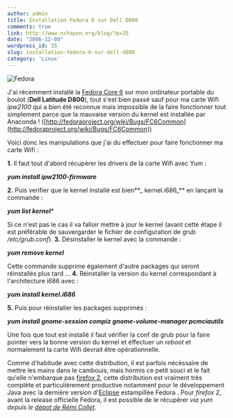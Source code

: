 ```yaml
---
author: admin
title: Installation Fedora 6 sur Dell D800
comments: true
link: http://www.nchapon.org/blog/?p=35
date: "2006-12-09"
wordpress_id: 35
slug: installation-fedora-6-sur-dell-d800
category: 'Linux'
---
```


![Fedora](http://www.nchapon.org/blog/wp-content/uploads/2006/12/fedoralogo-224x80.miniature.jpg)

J'ai récemment installé la [Fedora Core 6](http://www.fedoraproject.org) sur mon ordinateur portable du boulot (**Dell Latitude D800**), tout  s'est bien  passé sauf pour ma carte Wifi _ipw2100_ qui a bien été reconnue mais impossible de la faire fonctionner tout simplement parce que la mauvaise version du kernel est installée par Anaconda ! ([http://fedoraproject.org/wiki/Bugs/FC6Common](http://fedoraproject.org/wiki/Bugs/FC6Common))

Voici donc les manipulations que j'ai du effectuer pour faire fonctionner ma carte Wifi :

**1.** Il faut tout d'abord récupèrer les drivers de la carte Wifi avec Yum :

_**yum install ipw2100-firmware**_

**2.** Puis  verifier que le kernel installé est bien**_ kernel.i686_** en lançant la commande :

_**yum list kernel***_

Si ce n'est pas le cas il va falloir mettre à jour le kernel (avant cette étape il est préférable de sauvergarder le fichier de configuration de grub _/etc/grub.conf_).
**3.** Désinstaller le kernel avec la commande :

_**yum remove kernel**_

Cette commande supprime également d'autre packages qui seront réinstallés plus tard ...
**4.** Réinstaller la version du kernel correspondant à  l'architecture i686 avec :

_**yum install kernel.i686**_

**5.** Puis pour réinstaller les packages supprimés :

_**yum install gnome-session compiz gnome-volume-manager pcmciautils**_

Une fois que tout est installé il faut vérifier la conf de grub pour la faire pointer vers la bonne version du kernel et éffectuer un _reboot_ et normalement la carte Wifi devrait être opérationnelle.

Comme d'habitude avec cette distribution, il est parfois nécèssaire de mettre les mains dans le cambouis, mais hormis ce petit souci et le fait qu'elle n'embarque pas [firefox 2](http://www.mozilla-europe.org/fr/), cette distribution est vraiment très complète et particulièrement productive notamment pour le développement Java avec la dernière version d'[Eclipse](http://sources.redhat.com/eclipse/) estampillée Fedora .
Pour _firefox 2_, avant la release officielle Fedora, il est possible de le récupèrer _via _yum_ depuis le [dépot de Rémi Collet](http://remi.collet.free.fr/index.php?2005/10/02/8-telechargement-installation-et-yum)._
